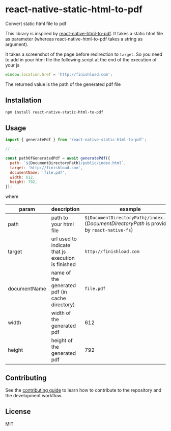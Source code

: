 # react-native-static-html-to-pdf

Convert static html file to pdf

This library is inspired by [react-native-html-to-pdf](https://github.com/christopherdro/react-native-html-to-pdf). It takes a static html file as parameter (whereas react-native-html-to-pdf takes a string as argument).

It takes a screenshot of the page before redirection to `target`. So you need to add in your html file the following script at the end of the execution of your js

```js
window.location.href = 'http://finishload.com';
```

The returned value is the path of the generated pdf file

## Installation

```sh
npm install react-native-static-html-to-pdf
```

## Usage

```js
import { generatePdf } from 'react-native-static-html-to-pdf';

// ...

const pathOfGeneratedPdf = await generatePdf({
  path: `${DocumentDirectoryPath}/public/index.html`,
  target: 'http://finishload.com',
  documentName: 'file.pdf',
  width: 612,
  height: 792,
});
```

where

| param        | description                                        | example                                                                                          |
| ------------ | -------------------------------------------------- | ------------------------------------------------------------------------------------------------ |
| path         | path to your html file                             | `${DocumentDirectoryPath}/index.html` (_DocumentDirectoryPath_ is provided by `react-native-fs`) |
| target       | url used to indicate that js execution is finished | `http://finishload.com`                                                                          |
| documentName | name of the generated pdf (in cache directory)     | `file.pdf`                                                                                       |
| width        | width of the generated pdf                         | 612                                                                                              |
| height       | height of the generated pdf                        | 792                                                                                              |

## Contributing

See the [contributing guide](CONTRIBUTING.md) to learn how to contribute to the repository and the development workflow.

## License

MIT
